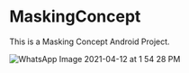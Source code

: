 # MaskingConcept
This is a Masking Concept Android Project.

![WhatsApp Image 2021-04-12 at 1 54 28 PM](https://user-images.githubusercontent.com/37534587/114364377-f69fce80-9b96-11eb-8ff8-685ba83c2e7e.jpeg)

